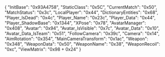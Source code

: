 {
  "InitBase": "0x93A4758",
  "StaticClass": "0x5C",
  "CurrentMatch": "0x50",
  "MatchStatus": "0x3c",
  "LocalPlayer": "0x44",
  "DictionaryEntities": "0x68",
  "Player_IsDead": "0x4c",
  "Player_Name": "0x23c",
  "Player_Data": "0x44",
  "Player_ShadowBase": "0x1344",
  "XPose": "0x78",
  "AvatarManager": "0x408",
  "Avatar": "0x94",
  "Avatar_IsVisible": "0x7c",
  "Avatar_Data": "0x10",
  "Avatar_Data_IsTeam": "0x51",
  "FollowCamera": "0x39c",
  "Camera": "0x14",
  "AimRotation": "0x354",
  "MainCameraTransform": "0x1ac",
  "Weapon": "0x348",
  "WeaponData": "0x50",
  "WeaponName": "0x38",
  "WeaponRecoil": "0xc",
  "ViewMatrix": "0x98 + 0x24"
}
